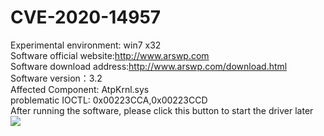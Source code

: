 # CVE-2020-14957
Experimental environment: win7 x32  
Software official website:http://www.arswp.com  
Software download address:http://www.arswp.com/download.html  
Software version：3.2  
Affected Component: AtpKrnl.sys     
problematic IOCTL: 0x00223CCA,0x00223CCD    
After running the software, please click this button to start the driver later  
![](https://github.com/y5s5k5/CVE-2020-14957-CVE-2020-14956/blob/master/1.png)
